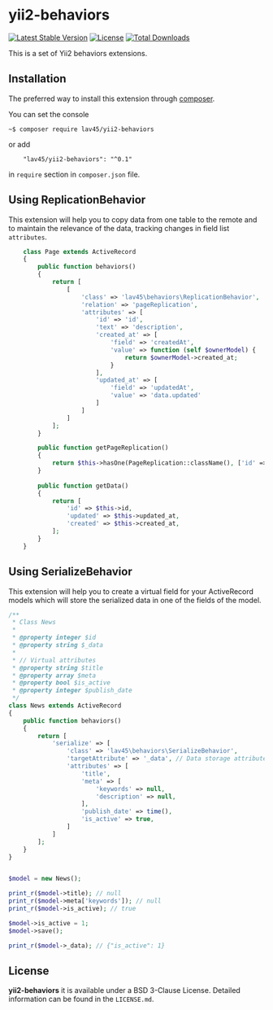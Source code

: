 yii2-behaviors
==============

[![Latest Stable Version](https://poser.pugx.org/lav45/yii2-behaviors/v/stable)](https://packagist.org/packages/lav45/yii2-behaviors)
[![License](https://poser.pugx.org/lav45/yii2-behaviors/license)](https://packagist.org/packages/lav45/yii2-behaviors)
[![Total Downloads](https://poser.pugx.org/lav45/yii2-behaviors/downloads)](https://packagist.org/packages/lav45/yii2-behaviors)

This is a set of Yii2 behaviors extensions.

## Installation

The preferred way to install this extension through [composer](http://getcomposer.org/download/).

You can set the console

```
~$ composer require lav45/yii2-behaviors
```

or add

```
    "lav45/yii2-behaviors": "^0.1"
```

in ```require``` section in `composer.json` file.


## Using ReplicationBehavior

This extension will help you to copy data from one table to the remote and to maintain the relevance of the data, tracking changes in field list `attributes`.

```php
    class Page extends ActiveRecord
    {
        public function behaviors()
        {
            return [
                [
                    'class' => 'lav45\behaviors\ReplicationBehavior',
                    'relation' => 'pageReplication',
                    'attributes' => [
                        'id' => 'id',
                        'text' => 'description',
                        'created_at' => [
                            'field' => 'createdAt',
                            'value' => function (self $ownerModel) {
                                return $ownerModel->created_at;
                            }
                        ],
                        'updated_at' => [
                            'field' => 'updatedAt',
                            'value' => 'data.updated'
                        ]
                    ]
                ]
            ];
        }

        public function getPageReplication()
        {
            return $this->hasOne(PageReplication::className(), ['id' => 'id']);
        }
    
        public function getData()
        {
            return [
                'id' => $this->id,
                'updated' => $this->updated_at,
                'created' => $this->created_at,
            ];
        }
    }
```


## Using SerializeBehavior

This extension will help you to create a virtual field for your ActiveRecord models which will store the serialized data in one of the fields of the model.

```php
/**
 * Class News
 *
 * @property integer $id
 * @property string $_data
 *
 * // Virtual attributes
 * @property string $title
 * @property array $meta
 * @property bool $is_active
 * @property integer $publish_date
 */
class News extends ActiveRecord
{
    public function behaviors()
    {
        return [
            'serialize' => [
                'class' => 'lav45\behaviors\SerializeBehavior',
                'targetAttribute' => '_data', // Data storage attribute 
                'attributes' => [
                    'title',
                    'meta' => [
                        'keywords' => null,
                        'description' => null,
                    ],
                    'publish_date' => time(),
                    'is_active' => true,
                ]
            ]
        ];
    } 
}


$model = new News();

print_r($model->title); // null
print_r($model->meta['keywords']); // null
print_r($model->is_active); // true

$model->is_active = 1;
$model->save();

print_r($model->_data); // {"is_active": 1}

```


## License

**yii2-behaviors** it is available under a BSD 3-Clause License. Detailed information can be found in the `LICENSE.md`.
